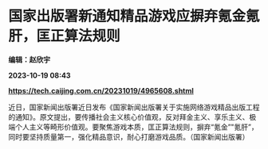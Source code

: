 # 国家出版署新通知精品游戏应摒弃氪金氪肝，匡正算法规则
**编辑：赵欣宇**

**2023-10-19 08:43**

**https://tech.caijing.com.cn/20231019/4965608.shtml**

近日，国家新闻出版署近日发布《国家新闻出版署关于实施网络游戏精品出版工程的通知》。原文提出，要传播社会主义核心价值观，反对拜金主义、享乐主义、极端个人主义等畸形价值观。要聚焦游戏本质，匡正算法规则，摒弃“氪金”"氪肝”，同时要坚持质量第一，强化精品意识，耐心打磨游戏品质。（国家新闻出版署）